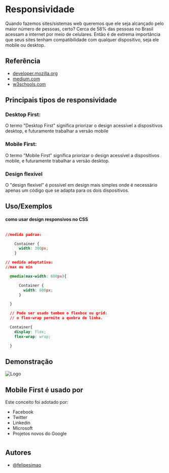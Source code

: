 
# Responsividade

Quando fazemos sites/sistemas web queremos que ele seja alcançado pelo maior número de pessoas, certo? Cerca de 58% das pessoas no Brasil acessam a internet por meio de celulares. Então é de extrema importância que seus sites tenham compatibilidade com qualquer dispositivo, seja ele mobile ou desktop.
 

## Referência

 - [developer.mozilla.org](https://developer.mozilla.org/en-US/docs/Learn/CSS/CSS_layout/Responsive_Design)
 - [medium.com](https://medium.com/@fnandaleite/entendendo-as-diferen%C3%A7as-entre-design-responsivo-adaptativo-e-mobile-first-ea3c61fc9181)
 - [w3schools.com](https://www.w3schools.com/css/css_rwd_mediaqueries.asp)


## Principais tipos de responsividade

### Desktop First:
O termo "Desktop First" significa priorizar o design acessível a dispositivos desktop, e futuramente trabalhar a versão mobile

### Mobile First:
O termo "Mobile First" significa priorizar o design acessível a dispositivos mobile, e futuramente trabalhar a versão desktop.

### Design flexível
O "design flexível" é possível em design mais simples onde é necessário apenas um código que se adapta para os dois dispositivos.
## Uso/Exemplos
#### como usar design responsivos no CSS

```CSS

//medida padrao:

    Container {
      width: 300px;
    }

// medida adaptativa:
//max ou min

  @media(max-width: 600px){ 

      Container {
        width: 600px;
      }

  }

  // Pode ser usado tambem o flexbox ou grid:
  // o flex-wrap permite a quebra de linha.

  Container{
    display: flex;
    flex-wrap: wrap;

  }
```


## Demonstração

![Logo]([https://www.kadunew.com/blog/wp-content/uploads/2014/12/mobile-first-ou-desktop-first.gif](https://user-images.githubusercontent.com/78655591/170402095-67e043fe-f2fe-4f83-91e0-ab209dd5d365.gif))


## Mobile First é usado por

Este conceito foi adotado por:

- Facebook 
- Twitter
- Linkedin 
- Microsoft
- Projetos novos do Google

#
## Autores

- [@felipesimao](https://www.github.com/felipesimao)



